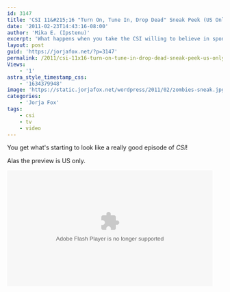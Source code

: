 ```yaml
---
id: 3147
title: 'CSI 11&#215;16 "Turn On, Tune In, Drop Dead" Sneak Peek (US Only)'
date: '2011-02-23T14:43:16-08:00'
author: 'Mika E. (Ipstenu)'
excerpt: 'What happens when you take the CSI willing to believe in spontaneous human combustion, a former coroner, and Howard Hesseman and toss them some 1960s trips and a couple zombies?'
layout: post
guid: 'https://jorjafox.net/?p=3147'
permalink: /2011/csi-11x16-turn-on-tune-in-drop-dead-sneak-peek-us-only/
Views:
    - '1'
astra_style_timestamp_css:
    - '1634379948'
image: 'https://static.jorjafox.net/wordpress/2011/02/zombies-sneak.jpg'
categories:
    - 'Jorja Fox'
tags:
    - csi
    - tv
    - video
---
```


You get what's starting to look like a really good episode of <em>CSI</em>!

Alas the preview is US only.

<object width="480" height="270"><param name="movie" value="http://www.cbs.com/e/UNkU_dFz4NK1LDRMW1GJbtRM_UwXNgtk/cbs/1/" /><param name="allowFullScreen" value="true"></param><param name="allowScriptAccess" value="always"></param><embed width="480" height="270" src="http://www.cbs.com/e/UNkU_dFz4NK1LDRMW1GJbtRM_UwXNgtk/cbs/1/" allowFullScreen="true" allowScriptAccess="always" type="application/x-shockwave-flash"></embed></object>
